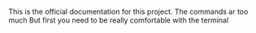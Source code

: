 This is the official documentation for this project.
The commands ar too much 
But first you need to be really comfortable with the terminal
